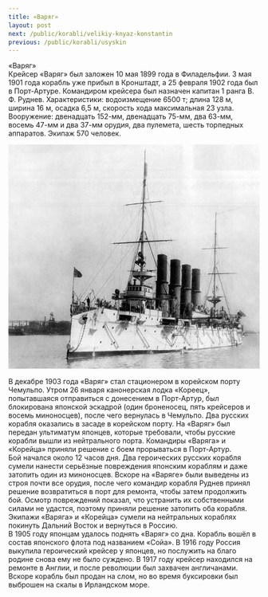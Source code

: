 ```yaml
---
title: «Варяг»
layout: post
next: /public/korabli/velikiy-knyaz-konstantin
previous: /public/korabli/usyskin
---
```


«Варяг»  
Крейсер «Варяг» был заложен 10 мая 1899 года в Филадельфии. 3 мая 1901 года корабль уже прибыл в Кронштадт, а 25 февраля 1902 года был в Порт-Артуре. Командиром крейсера был назначен капитан 1 ранга В. Ф. Руднев. Характеристики: водоизмещение 6500 т; длина 128 м, ширина 16 м, осадка 6,5 м, скорость хода максимальная 23 узла. Вооружение: двенадцать 152-мм, двенадцать 75-мм, два 63-мм, восемь 47-мм и два 37-мм орудия, два пулемета, шесть торпедных аппаратов. Экипаж 570 человек.  
  

![](/assets/img/Varyag.gif)  

  
В декабре 1903 года «Варяг» стал стационером в корейском порту Чемульпо. Утром 26 января канонерская лодка «Кореец», попытавшаяся отправиться с донесением в Порт-Артур, был блокирована японской эскадрой (один броненосец, пять крейсеров и восемь миноносцев), после чего вернулась в Чемульпо. Два русских корабля оказались в засаде в корейском порту. На «Варяг» был передан ультиматум японцев, которые требовали, чтобы русские корабли вышли из нейтрального порта. Командиры «Варяга» и «Корейца» приняли решение с боем прорываться в Порт-Артур.   
Бой начался около 12 часов дня. Два героических русских корабля сумели нанести серьёзные повреждения японским кораблям и даже затопить один из миноносцев. Вскоре на «Варяге» были выведены из строя почти все орудия, после чего командир корабля Руднев принял решение возвратиться в порт для ремонта, чтобы затем продолжить бой. Осмотр повреждений показал, что устранить их собственными силами не удастся, поэтому приняли решение затопить оба корабля. Экипажи «Варяга» и «Корейца» сумели на нейтральных кораблях покинуть Дальний Восток и вернуться в Россию.  
В 1905 году японцам удалось поднять «Варяг» со дна. Корабль вошёл в состав японского флота под названием «Сойа». В 1916 году Россия выкупила героический крейсер у японцев, но послужить на благо родине снова ему не было суждено. В 1917 году крейсер находился на ремонте в Англии, и после революции был захвачен англичанами. Вскоре корабль был продан на слом, но во время буксировки был выброшен на скалы в Ирландском море.   
   
 